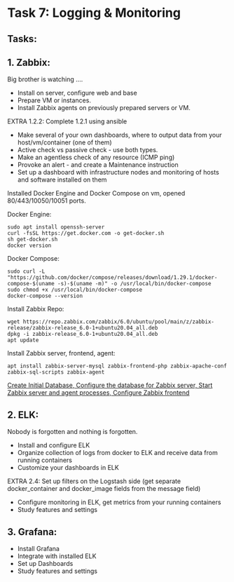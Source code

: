 # Task 7: Logging & Monitoring

## Tasks:

## 1. Zabbix:
Big brother is watching  ....
- Install on server, configure web and base
- Prepare VM or instances. 
- Install Zabbix agents on previously prepared servers or VM.

EXTRA 1.2.2: Complete 1.2.1 using ansible

- Make several of your own dashboards, where to output data from your host/vm/container (one of them)
- Active check vs passive check - use both types.
- Make an agentless check of any resource (ICMP ping)
- Provoke an alert - and create a Maintenance instruction
- Set up a dashboard with infrastructure nodes and monitoring of hosts and software installed on them

Installed Docker Engine and Docker Compose on vm, opened 80/443/10050/10051 ports.

Docker Engine:

```
sudo apt install openssh-server
curl -fsSL https://get.docker.com -o get-docker.sh
sh get-docker.sh
docker version
```

Docker Compose:

```
sudo curl -L "https://github.com/docker/compose/releases/download/1.29.1/docker-compose-$(uname -s)-$(uname -m)" -o /usr/local/bin/docker-compose
sudo chmod +x /usr/local/bin/docker-compose
docker-compose --version
```
Install Zabbix Repo:
```
wget https://repo.zabbix.com/zabbix/6.0/ubuntu/pool/main/z/zabbix-release/zabbix-release_6.0-1+ubuntu20.04_all.deb
dpkg -i zabbix-release_6.0-1+ubuntu20.04_all.deb
apt update
```
Install Zabbix server, frontend, agent: 
```
apt install zabbix-server-mysql zabbix-frontend-php zabbix-apache-conf zabbix-sql-scripts zabbix-agent
```
[Create Initial Database, Configure the database for Zabbix server, Start Zabbix server and agent processes, Configure Zabbix frontend](https://www.zabbix.com/download?zabbix=6.0&os_distribution=ubuntu&os_version=20.04_focal&db=mysql&ws=apache)


## 2. ELK:
Nobody is forgotten and nothing is forgotten.
- Install and configure ELK
- Organize collection of logs from docker to ELK and receive data from running containers
- Customize your dashboards in ELK

EXTRA 2.4: Set up filters on the Logstash side (get separate docker_container and docker_image fields from the message field)

- Configure monitoring in ELK, get metrics from your running containers
- Study features and settings

## 3. Grafana:
- Install Grafana
- Integrate with installed ELK
- Set up Dashboards
- Study features and settings
